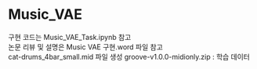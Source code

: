 # Music_VAE
구현 코드는 Music_VAE_Task.ipynb 참고  
논문 리뷰 및 설명은 Music VAE 구현.word 파일 참고  
cat-drums_4bar_small.mid 파일 생성 
groove-v1.0.0-midionly.zip : 학습 데이터
